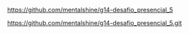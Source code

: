 https://github.com/mentalshine/g14-desafio_presencial_5

https://github.com/mentalshine/g14-desafio_presencial_5.git
